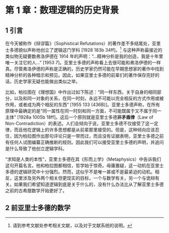 # 第 1 章：数理逻辑的历史背景

## 1 引言

在今天被称作《辩谬篇》（Sophistical Refutations）的著作差不多结尾处，亚里士多德貌似声称他创立了逻辑这门学科 [1928 183b 34ff]。[^1] 与这种声称最接近的类似物无疑要数弗洛伊德在 1914 年的声明：“…精神分析是我的创造，我是十年里唯一关注它的人…” [1953 7]。亚里士多德的声称看上去很可能和弗洛伊德的一样真。尽管弗洛伊德的声称是正确的，历史学家仍然可能在早期思想家的著作中找到精神分析的各种暗示和预见。因此，如果亚里士多德的前辈们的著作保存完好的话，历史学家无疑也能做出类似之举。

比如，柏拉图在《理想国》中作出过如下陈述：“同一样东西，关于自身的相同部分，以及和同一对象的关系，在同一时刻，永远不可能以完全相反的方式作用或被作用，或者成为两个相反的东西” [1955 133 (436B)]。亚里士多德声称，在所有原理中最确定的是“同一属性在同一时刻和同一方面，不可能既属于又不属于同一主体” [1928a 1005b 18ff]。这后一个原则就是亚里士多德**非矛盾律**（Law of Non-Contradiction）的表述。人们会倾向于说，亚里士多德不仅接受了这一定律，而且他在逻辑上的许多思想都是从前辈那里接受的。但是，这种倾向应该忍住，因为柏拉图作出那句评论只是一带而过，而且没有证据表明，亚里士多德之前有任何人试图编纂正确推断的规则。因此我们可以接受亚里士多德的声明，并追问是什么导致了他创立逻辑学科。

“求知是人类的本性”，亚里士多德在其《形而上学》（Metaphysics）中告诉我们这句开篇名言。他和柏拉图都相信，哲学始于惊奇。毋庸置疑，这一动机在亚里士多德的逻辑研究中十分强烈。然而，这似乎不是唯一甚或不是最紧迫的动机。相反，这里涉及另外两个相关但更现实的目标，一个与数学有关，另一个与诡辩有关。如果我们希望知道逻辑到底是关于什么的，没有什么办法比从了解亚里士多德之前的古希腊数学开始更好了。

## 2 前亚里士多德的数学

[^1]: 请到参考文献处参考相关文献，以及对于文献系统的说明。